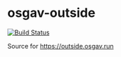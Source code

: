 # osgav-outside

[![Build Status](https://travis-ci.org/osgav/osgav-outisde.svg?branch=master)](https://travis-ci.org/osgav/osgav-outside)

Source for https://outside.osgav.run
